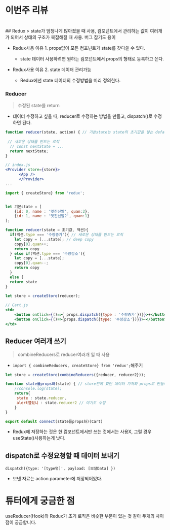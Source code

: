 # 이번주 리뷰
<br>
## Redux
> state가 엄청나게 많아졌을 때 사용, 컴포넌트에서 관리하는 값이 여러개가 되어서 상태의 구조가 복잡해질 때 사용. 버그 잡기도 용이

- Redux사용 이유 1. props없이 모든 컴포넌트가 state를 갖다쓸 수 있다.
    - state 데이터 사용하려면 원하는 컴포넌트에서 props의 형태로 등록하고 쓴다.
             
- Redux사용 이유 2. state 데이터 관리가능  
    - Redux에선 state 데이터의 수정방법을 미리 정의한다.
    
### Reducer
> 수정된 state를 return
- 데이터 수정하고 싶을 때, reducer로 수정하는 방법을 만들고, dispatch()로 수정하면 된다.

```jsx
function reducer(state, action) { // 기본state는 state의 초기값을 넣는 default parameter문법. parameter자리에 어떤 값을 입력하지 않으면 그 변수를 parameter에 집어넣는다.                                           
 
 // 새로운 상태를 만드는 로직
  // const nextState = ...
  return nextState;
}
```

```jsx
// index.js
<Provider store={store}>
      <App />
      </Provider>
...

import { createStore} from 'redux';


let 기본state = [
    {id: 0, name : '멋진신발', quan:2},
    {id: 1, name : '멋진신발2', quan:1}
];

function reducer(state = 초기값, 액션){ 
  if(액션.type === '수량증가'){ // 새로운 상태를 만드는 로직
    let copy = [...state]; // deep copy
    copy[0].quan++;
    return copy
  } else if(액션.type === '수량감소'){
    let copy = [...state]; 
    copy[0].quan--;
    return copy
  }  
  else {
  return state
}
    
let store = createStore(reducer);
```
```jsx
// Cart.js
<td>
    <button onClick={()=>{ props.dispatch({type : '수량증가'})}}>+</button>
    <button onClick={()=>{props.dispatch({type: '수량감소'})}}>-</button>
</td> 
```                      

## Reducer 여러개 쓰기
> combineReducers로 reducer여러개 일 때 사용
- ```import { combineReducers, createStore} from 'redux';```해주기
```jsx
let store = createStore(combineReducers({reducer, reducer2}));
```
```jsx
function state를props화(state) { // store안에 있던 데이터 가져와 props로 만들어줌
    //console.log(state);
    return{
     state : state.reducer,
     alert열렸니 : state.reducer2 // 여기도 수정
    }
}

export default connect(state를props화)(Cart)
```
- Redux에 저장하는 것은 한 컴포넌트에서만 쓰는 것에서는 사용X, 그럴 경우useState()사용하는게 낫다.

## dispatch로 수정요청할 때 데이터 보내기
```dispatch({type: '[type명]', payload: [보낼Data] })```
- 보낸 자료는 action parameter에 저장되어있다.

# 튜터에게 궁금한 점
useReducer(Hook)와  Redux가 초기 로직은 비슷한 부분이 있는 것 같아 두개의 차이점이 궁금합니다.